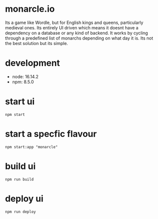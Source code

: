 # monarcle.io

Its a game like Wordle, but for English kings and queens, particularly medieval ones. Its entirely UI driven which means it doesnt have a dependency on a database or any kind of backend. It works by cycling through a predefined list of monarchs depending on what day it is. Its not the best solution but its simple.

# development

- node: 16.14.2
- npm: 8.5.0

# start ui

`npm start`

# start a specfic flavour

`npm start:app "monarcle"`

# build ui

`npm run build`

# deploy ui

`npm run deploy`
